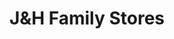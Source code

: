 ---
title: "J&H Family Stores"
url: /cedar-springs/jandh-family-stores-northland-drive-northeast/
shop: convenience
---